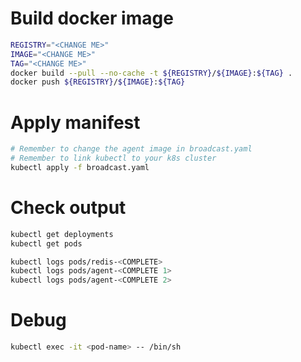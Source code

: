 # Build docker image

```bash
REGISTRY="<CHANGE ME>"
IMAGE="<CHANGE ME>"
TAG="<CHANGE ME>"
docker build --pull --no-cache -t ${REGISTRY}/${IMAGE}:${TAG} .
docker push ${REGISTRY}/${IMAGE}:${TAG}
```

# Apply manifest

```bash
# Remember to change the agent image in broadcast.yaml
# Remember to link kubectl to your k8s cluster
kubectl apply -f broadcast.yaml
```

# Check output

```bash
kubectl get deployments
kubectl get pods

kubectl logs pods/redis-<COMPLETE>
kubectl logs pods/agent-<COMPLETE 1>
kubectl logs pods/agent-<COMPLETE 2>
```

# Debug

```bash
kubectl exec -it <pod-name> -- /bin/sh
```